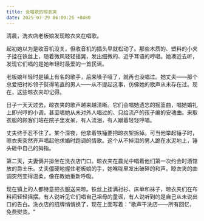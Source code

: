 ```yaml
---
title: 会唱歌的晾衣夹
date: 2025-07-29 06:00:26 +0800
---
```


清晨，洗衣店老板娘发现晾衣夹在唱歌。

起初她以为是收音机没关，但收音机的插头早就松动了。那些木质的、塑料的小夹子挂在铁丝上，随着微风轻轻摇晃，发出细微的、近乎耳语的哼唱。她凑近去听，发现它们唱的是她年轻时最爱的一首民谣。

老板娘年轻时是镇上有名的歌手，后来嗓子哑了，就再也没唱过。她丈夫——那个总爱把衬衫领子熨得笔直的男人——从不提起这事，仿佛她的歌声从未存在过。现在，这些晾衣夹却记得。

日子一天天过去，晾衣夹的歌声越来越清晰。它们会唱她遗忘的摇篮曲，唱她婚礼上即兴哼的小调，甚至唱她从未对外人唱过的、只给流产的孩子编的安魂曲。来取衣服的顾客们站在院子里发呆，有人流泪，有人跟着轻轻哼唱。

丈夫终于忍不住了。某个深夜，他拿着铁锤要把晾衣架拆掉。可当他举起锤子时，晾衣夹突然齐声唱起他求婚时跑调的情歌。这个从不掉泪的男人跪在水泥地上，锤头砸中自己的拇指。

第二天，夫妻俩并排坐在洗衣店门口。晾衣夹在晨光中唱着他们第一次约会时酒馆放的爵士乐。丈夫僵硬地握住老板娘的手，她喉咙里发出破碎的和声。晾衣夹的曲调突然变得温柔，像在教她重新呼吸。

现在镇上的人都特意把衣服送来晾。铁丝上挂满衬衫、床单和袜子，晾衣夹们在布料间轻轻摇摆。有人说听见它们唱自己祖母的童谣，有人说听到的是自己从未说出口的告白。洗衣店的招牌悄悄换了，现在上面写着："歌声干洗店——所有回忆，免费熨烫。"

